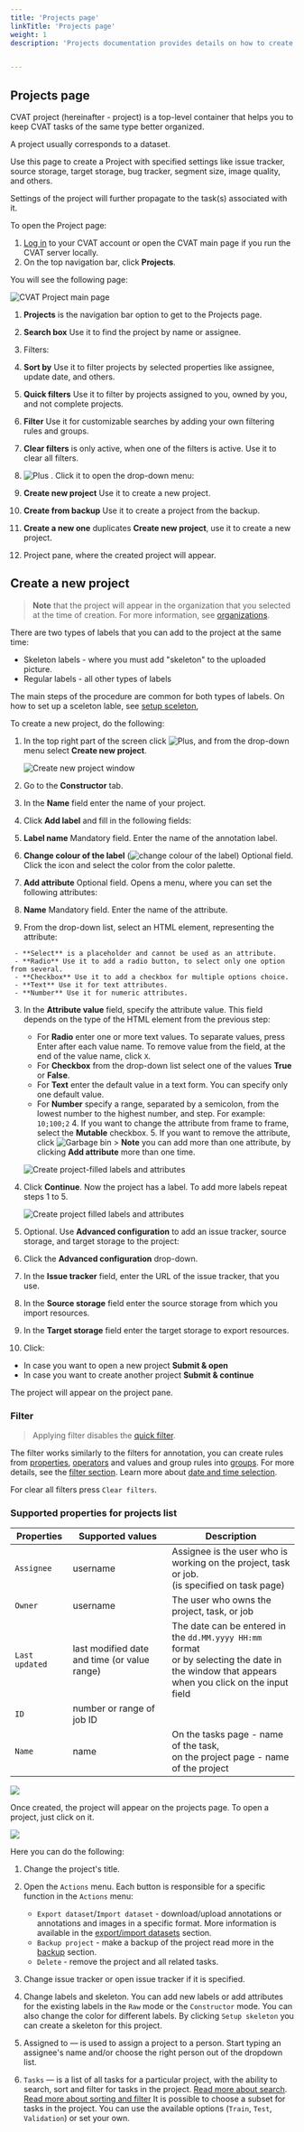 ```yaml
---
title: 'Projects page'
linkTitle: 'Projects page'
weight: 1
description: 'Projects documentation provides details on how to create the CVAT project, load the CVAT project from a backup, and navigate through the project.'


---
```


## Projects page

CVAT project (hereinafter - project) is a top-level container that helps you to keep CVAT tasks of the same type better organized.

A project usually corresponds to a dataset.

Use this page to create a Project with specified settings like issue tracker, source storage, target storage, bug tracker, segment size, image quality, and others.

Settings of the project will further propagate to the task(s) associated with it.

To open the Project page:

1. [Log in](https://app.cvat.ai/) to your CVAT account or open the CVAT main page if you run the CVAT server locally.
2. On the top navigation bar, click **Projects**.

You will see the following page:


![CVAT Project main page](/images/cvat-project-main-page.png)



1. **Projects** is the navigation bar option to get to the Projects page.
2. **Search box** Use it to find the project by name or assignee.
3. Filters:

  1. **Sort by** Use it to filter projects by selected properties like assignee, update date, and others.
  2. **Quick filters** Use it to filter by projects assigned to you, owned by you, and not complete projects.
  3. **Filter** Use it for customizable searches by adding your own filtering rules and groups.
  4. **Clear filters** is only active, when one of the filters is active. Use it to clear all filters.
4. ![Plus](/images/plus.png) . Click it to open the drop-down menu:

  1. **Create new project** Use it to create a new project.
  2. **Create from backup** Use it to create a project from the backup.
5. **Create a new one** duplicates **Create new project**, use it to create a new project.
6. Project pane, where the created project will appear.


## Create a new project



> **Note** that the project will appear in the organization that you selected at the time of creation.
> For more information, see [organizations](/docs/manual/advanced/organization/).

There are two types of labels that you can add to the project at the same time:

- Skeleton labels - where you must add "skeleton" to the uploaded picture.
- Regular labels - all other types of labels

The main steps of the procedure are common for both types of labels.
On how to set up a sceleton lable, see [setup sceleton](#setup-sceleton-extention),

To create a new project, do the following:

1. In the top right part of the screen click ![Plus](/images/plus.png), and from the drop-down menu select **Create new project**.

   ![Create new project window](/images/create_new_project.png)

2. Go to the **Constructor** tab.
3. In the **Name** field enter the name of your project.
4. Click **Add label** and fill in the following fields:

  1. **Label name** Mandatory field. Enter the name of the annotation label.
  2. **Change colour of the label** (![change colour of the label](/images/color-field.png)) Optional field. Click the icon and select the color from the color palette.
  3. **Add attribute** Optional field. Opens a menu, where you can set the following attributes:

   1. **Name** Mandatory field. Enter the name of the attribute.
   2. From the drop-down list, select an HTML element, representing the attribute:

     - **Select** is a placeholder and cannot be used as an attribute.
     - **Radio** Use it to add a radio button, to select only one option from several.
     - **Checkbox** Use it to add a checkbox for multiple options choice.
     - **Text** Use it for text attributes.
     - **Number** Use it for numeric attributes.
   3. In the **Attribute value** field, specify the attribute value. This field depends on the type of the HTML element from the previous step:

      - For **Radio** enter one or more text values. To separate values, press Enter after each value name. To remove value from the field, at the end of the value name, click `X`.
      - For **Checkbox** from the drop-down list select one of the values **True** or **False**.
      - For **Text** enter the default value in a text form. You can specify only one default value.
      - For **Number** specify a range, separated by a semicolon, from the lowest number to the highest number, and step.  For example: `10;100;2`
    4. If you want to change the attribute from frame to frame, select the **Mutable** checkbox.
    5. If you want to remove the attribute, click ![Garbage bin](/images/garbage-bin.png)
    > **Note** you can add more than one attribute, by clicking **Add attribute**  more than one time.

      ![Create project-filled labels and attributes](/images/create_new_project_01.png)
5. Click **Continue**. Now the project has a label. To add more labels repeat steps 1 to 5.

   ![Create project filled labels and attributes](/images/create_new_project_02.png)

6. Optional. Use **Advanced configuration** to add an issue tracker, source storage, and target storage to the project:

  1. Click the **Advanced configuration** drop-down.
  2. In the **Issue tracker** field, enter the URL of the issue tracker, that you use.
  3. In the **Source storage** field enter the source storage from which you import resources.
  4. In the **Target storage** field enter the target storage to export resources.
7. Click:
  - In case you want to open a new project **Submit & open**
  - In case you want to create another project **Submit & continue**

The project will appear on the project pane.



### Filter

> Applying filter disables the [quick filter][quick-filters].

The filter works similarly to the filters for annotation,
you can create rules from [properties](#supported-properties-for-projects-list),
[operators][operators] and values and group rules into [groups][groups].
For more details, see the [filter section][create-filter].
Learn more about [date and time selection][data-and-time].

For clear all filters press `Clear filters`.

### Supported properties for projects list

| Properties     | Supported values                             | Description                                 |
| -------------- | -------------------------------------------- | ------------------------------------------- |
| `Assignee`     | username                                     | Assignee is the user who is working on the project, task or job. <br>(is specified on task page) |
| `Owner`        | username                                     | The user who owns the project, task, or job |
| `Last updated` | last modified date and time (or value range) | The date can be entered in the `dd.MM.yyyy HH:mm` format <br>or by selecting the date in the window that appears <br>when you click on the input field |
| `ID`           | number or range of job ID                    |                                             |
| `Name`         | name                                         | On the tasks page - name of the task,<br> on the project page - name of the project |



![](/images/image191.jpg)

Once created, the project will appear on the projects page. To open a project, just click on it.

![](/images/image192_mapillary_vistas.jpg)

Here you can do the following:

1. Change the project's title.
1. Open the `Actions` menu. Each button is responsible for a specific function in the `Actions` menu:
   - `Export dataset`/`Import dataset` - download/upload annotations or annotations and images in a specific format.
     More information is available in the [export/import datasets](/docs/manual/advanced/export-import-datasets/)
     section.
   - `Backup project` - make a backup of the project read more in the [backup](/docs/manual/advanced/backup/) section.
   - `Delete` - remove the project and all related tasks.
1. Change issue tracker or open issue tracker if it is specified.
1. Change labels and skeleton.
   You can add new labels or add attributes for the existing labels in the `Raw` mode or the `Constructor` mode.
   You can also change the color for different labels.
   By clicking `Setup skeleton` you can create a skeleton for this project.

1. Assigned to — is used to assign a project to a person.
   Start typing an assignee's name and/or choose the right person out of the dropdown list.
1. `Tasks` — is a list of all tasks for a particular project, with the ability to search,
   sort and filter for tasks in the project.
   [Read more about search](/docs/manual/advanced/search/).
   [Read more about sorting and filter](/docs/manual/advanced/filter/#sort-and-filter-projects-tasks-and-jobs)
It is possible to choose a subset for tasks in the project. You can use the available options
(`Train`, `Test`, `Validation`) or set your own.

[create-filter]: /docs/manual/advanced/filter/#create-a-filter
[operators]: /docs/manual/advanced/filter/#supported-operators-for-properties
[groups]: /docs/manual/advanced/filter/#groups
[data-and-time]: /docs/manual/advanced/filter#date-and-time-selection
[sorting]: /docs/manual/advanced/filter/#sort-by
[quick-filters]: /docs/manual/advanced/filter/#quick-filters